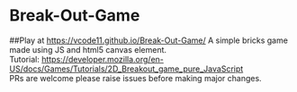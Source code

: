 # Break-Out-Game
##Play at https://vcode11.github.io/Break-Out-Game/
A simple bricks game made using JS and html5 canvas element.<br>
Tutorial: https://developer.mozilla.org/en-US/docs/Games/Tutorials/2D_Breakout_game_pure_JavaScript
<br>
PRs are welcome please raise issues before making major changes.
